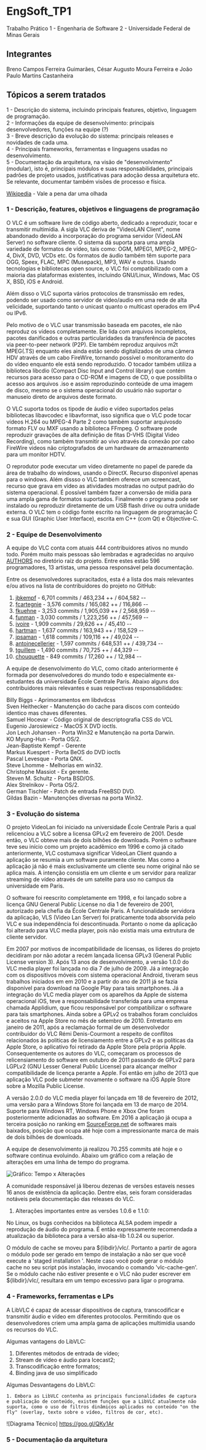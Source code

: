 # EngSoft_TP1
Trabalho Prático 1 - Engenharia de Software 2 - Universidade Federal de Minas Gerais

<h2> Integrantes </h2>
  Breno Campos Ferreira Guimarães, César Augusto Moura Ferreira e João Paulo Martins Castanheira
  
<h2> Tópicos a serem tratados </h2>

1 - Descrição do sistema, incluindo principais features, objetivo, linguagem de programação.  
2 - Informações da equipe de desenvolvimento: principais desenvolvedores, funções na equipe (?)  
3 - Breve descrição da evolução do sistema: principais releases e novidades de cada uma.  
4 - Principais frameworks, ferramentas e linguagens usadas no desenvolvimento.  
5 - Documentação da arquitetura, na visão de "desenvolvimento" (modular), isto
é, principais módulos e suas responsabilidades, principais padrões de projeto
usados, justificativas para adoção dessa arquitetura etc. Se relevante,
documentar também visões de processo e física.  

[Wikipedia](https://en.wikipedia.org/wiki/VLC_media_player) - Vale a pena dar uma olhada

<h3> 1 - Descrição, features, objetivos e linguagens de programação </h3>

O VLC é um software livre de código aberto, dedicado a reproduzir, tocar e transmitir multimídia. A sigla VLC deriva de "VideoLAN Client", nome abandonado devido a incorporação do programa servidor (VideoLAN Server) no software cliente. O sistema dá suporta para uma ampla variedade de formatos de vídeo, tais como: OGM, MPEG1, MPEG-2, MPEG-4, DivX, DVD, VCDs etc. Os formatos de áudio também têm suporte para  OGG, Speex, FLAC, MPC (Musepack), MP3, WAV e outros. Usando tecnologias e bibliotecas open source, o VLC foi compatibilizado com a maioria das plataformas existentes, incluindo GNU/Linux, Windows, Mac OS X, BSD, iOS e Android.

Além disso o VLC suporta vários protocolos de transmissão em redes, podendo ser usado como servidor de video/audio em uma rede de alta velicidade, suportando tanto o unicast quanto o multicast operados em IPv4 ou IPv6.

Pelo motivo de o VLC usar transmissão baseada em pacotes, ele não reproduz os vídeos completamente. Ele lida com arquivos incompletos, pacotes danificados e outras particularidades da transferência de pacotes via peer-to-peer network (P2P). Ele também reproduz arquivos m2t MPEG(.TS) enquanto eles ainda estão sendo digitalizados de uma câmera HDV através de um cabo FireWire, tornando possível o monitoramento do do vídeo enquanto ele está sendo reproduzido. O tocador também utiliza a biblioteca libcdio (Compact Disc Input and Control library) que contém recursos para acesso para o CD-ROM e imagens de CD, o que possibilita o acesso aos arquivos .iso e assim reproduzindo conteúde de uma imagem de disco, mesmo se o sistema operacional do usuário não suportar o manuseio direto de arquivos deste formato.

O VLC suporta todos os tipode de áudio e vídeo suportados pelas bibliotecas libavcodec e libavformat, isso significa que o VLC pode tocar vídeos H.264 ou MPEG-4 Parte 2 como também suportar arquivosdo formato FLV ou MXF usando a biblioteca FFmpeg. O software pode reproduzir gravações de alta definição de fitas D-VHS (Digital Video Recording), como também transmitir ao vivo através da conexão por cabo FireWire videos não criptografados de um hardware de armazenamento para um monitor HDTV.

O reprodutor pode executar um vídeo diretamente no papel de parede da área de trabalho do windows, usando o DirectX. Recurso disponível apenas para o windows. Além dissso o VLC também oferece um screencast, recurso que grava em vídeo as atividades mostradas no output padrão do sistema operacional. É possível também fazer a conversão de mídia para uma ampla gama de formatos suportados. Finalmente o programa pode ser instalado ou reproduzir diretamente de um USB flash drive ou outra unidade externa. O VLC tem o código fonte escrito na linguagem de programação C e sua GUI (Graphic User Interface), escrita em C++ (com Qt) e Objective-C.

<h3> 2 - Equipe de Desenvolvimento </h3>

  A equipe do VLC conta com atuais 444 contribuidores ativos no mundo todo. Porém muito mais pessoas são lembradas e agradecidas no arquivo [AUTHORS](https://github.com/videolan/vlc/blob/master/AUTHORS) no diretório raíz do projeto. Entre estes estão 596 programadores, 13 artistas, uma pessoa responsável pela documentação.
  
  Entre os desenvolvedores supracitados, esta é a lista dos mais relevantes e/ou ativos na lista de contribuidores do projeto no GitHub:
  
1. [jbkempf](https://github.com/jbkempf) - 6,701 commits / 463,234 ++ / 604,582 --
2. [fcartegnie](https://github.com/fcartegnie) - 3,576 commits / 165,082 ++ / 116,866 --
3. [fkuehne](https://github.com/fkuehne) - 3,253 commits / 1,905,039 ++ / 2,568,959 --
4. [funman](https://github.com/funman) - 3,030 commits / 1,223,256 ++ / 457,569 --
5. [ivoire](https://github.com/ivoire) - 1,909 commits / 29,626 ++ / 45,410 --
6. [hartman](https://github.com/hartman) - 1,637 commits / 163,943 ++ / 158,529 --
7. [jpsaman](https://github.com/jpsaman) - 1,618 commits / 109,116 ++ / 49,024 --
8. [antoinecellerier](https://github.com/antoinecellerier) - 1,597 commits / 648,531 ++ / 439,734 --
9. [tguillem](https://github.com/tguillem) - 1,490 commits / 70,725 ++ / 44,329 --
10. [chouquette](https://github.com/chouquette) - 849 commits / 17,260 ++ / 12,984 --

A equipe de desenvolvimento do VLC, como citado anteriormente é formada por desenvolvedores do mundo todo e especialmente ex-estudantes da universidade École Centrale Paris. Abaixo alguns dos contribuidores mais relevantes e suas respectivas responsabilidades:

Billy Biggs - Aprimoramentos em libdvdcss  
Sven Heithecker - Manutenção do cache para discos com conteúdo identico mas chaves diferentes.  
Samuel Hocevar - Código original de descriptografia CSS do VCL  
Eugenio Jarosiewicz - MacOS X DVD ioctls.  
Jon Lech Johansen - Porta Win32 e Manutenção na porta Darwin.  
KO Myung-Hun - Porta OS/2.  
Jean-Baptiste Kempf - Gerente  
Markus Kuespert - Porta BeOS do DVD ioctls  
Pascal Levesque - Porta QNX.  
Steve Lhomme - Melhorias em win32.  
Christophe Massiot - Ex gerente.  
Steven M. Schultz - Porta BSD/OS.  
Alex Strelnikov - Porta OS/2.  
German Tischler - Patch de entrada FreeBSD DVD.  
Gildas Bazin - Manutenções diversas na porta Win32.  

<h3> 3 - Evolução do sistema </h3>

O projeto VideoLan foi iniciado na universidade École Centrale Paris a qual relicenciou a VLC sobre a licensa GPLv2 em fevereiro de 2001. Desde então, o VLC obteve mais de dois bilhões de downloads. Porém o software teve seu início como um projeto acadêmico em 1996 e como já citado anteriormente, VLC costumava significar VideoLan Client quando a aplicação se resumia a um software puramente cliente. Mas como a aplicação já não é mais exclusivamente um cliente seu nome original não se aplica mais. A intenção consistia em um cliente e um servidor para realizar streaming de vídeo através de um satelite para uso no campus da universidade em Paris.

O software foi reescrito completamente em 1998, e foi lançado sobre a licença GNU General Public License no dia 1 de fevereiro de 2001, autorizado pela chefia da École Centrale Paris. A funcionalidade servidora da aplicação, VLS (Video Lan Server) foi praticamente toda absorvida pelo VLC e sua independência foi descontinuada. Portanto o nome da aplicação foi alterado para VLC media player, pois não existia mais uma extrutura de cliente servidor.

Em 2007 por motivos de incompatibilidade de licensas, os líderes do projeto decidiram por não adotar a recém lançada licensa GPLv3 (General Public License version 3). Após 13 anos de desenvolvimento, a versão 1.0.0 do VLC media player foi lançada no dia 7 de julho de 2009. Já a integração com os dispositivos móveis com sistema operacional Android, tiveram seus trabalhos iniciados em em 2010 e a partir do ano de 2011 já se fazia disponível para download na Google Play para tais smartphones. Já a integração do VLC media player com os aparelhos da Apple de sistema operacional iOS, teve a responsabilidade transferida para uma empresa chamada Applidium, que ficou responsável por compatibilizar o software para tais smartphones. Ainda sobre a GPLv2 os trabalhos foram concluídos e aceitos na Apple Store no mês de setembro de 2010. Entretanto em janeiro de 2011, após a reclamação formal de um desenvolvedor contribuidor do VLC Rémi Denis-Courmont a respeito de conflitos relacionados às politicas de licensiamento entre a GPLv2 e as políticas da Apple Store, o aplicativo foi retirado da Apple Store pela própria Apple. Consequentemente os autores do VLC, começaram os processos de relicensiamento do software em outubro de 2011 passando de GPLv2 para LGPLv2 (GNU Lesser General Public License) para alcançar melhor compatibilidade de licença perante a Apple. Foi então em julho de 2013 que aplicação VLC pode submeter novamente o software na iOS Apple Store sobre a Mozilla Public License.

A versão 2.0.0 do VLC media player foi lançada em 18 de fevereiro de 2012, uma versão para a Windows Store foi lançada em 13 de março de 2014. Suporte para Windows RT, Windows Phone e Xbox One foram posteriormente adicionadas ao software. Em 2016 a aplicação já ocupa a terceira posição no ranking em [SourceForge.net](https://sourceforge.net/) de softwares mais baixados, posição que ocupa até hoje com a impressionante marca de mais de dois bilhões de downloads.

A equipe de desenvolvimento já realizou 70.255 commits até hoje e o software continua evoluindo. Abaixo um gráfico com a relação de alterações em uma linha de tempo do programa.

![Gráfico: Tempo x Alterações](https://lh5.googleusercontent.com/WI96MY3QPcFA31maS9VoTVkpB3AsvIE8tJlIeJwm8-TGdQKgT1F2TR5VhsxLICTqjb0-RPtcN5A8YtU=w1366-h662-rw)

A comunidade responsável já liberou dezenas de versões estaveis nesses 16 anos de existência da aplicação. Dentre elas, seis foram consideradas notáveis pela documentação das releases do VLC.

1. Alterações importantes entre as versões 1.0.6 e 1.1.0:  

No Linux, os bugs conhecidos na biblioteca ALSA podem impedir a reprodução de áudio do programa. É então expressamente recomendada a atualização da biblioteca para a versão alsa-lib 1.0.24 ou superior.

O módulo de cache se moveu para ${libdir}/vlc/. Portanto a partir de agora o módulo pode ser gerado em tempo de instalação a não ser que você execute a 'staged installation '. Neste caso você pode gerar o módulo cache no seu script pós instalação, invocando o comando 'vlc-cache-gen'. Se o módulo cache não estiver presente e o VLC não puder escrever em ${libdir}/vlc/, resultara em um tempo excessivo para ligar o programa.

<h3> 4 - Frameworks, ferramentas e LPs </h3>

  A LibVLC é capaz de acessar dispositivos de captura, transcodificar e transmitir áudio e vídeo em diferentes protocolos. Permitindo que os desenvolvedores criem uma ampla gama de aplicações multimídia usando os recursos do VLC.
  
   Algumas vantagens do LibVLC:
     
   1. Diferentes métodos de entrada de vídeo;
   2. Stream de vídeo e áudio para Icecast2;
   3. Transcodificação entre formatos;
   4. Binding java de uso simplificado

  Algumas Desvantagens do LibVLC: 

    1. Embora as LibVLC contenha as principais funcionalidades de captura e publicação de conteúdo, existem funções que a LibVLC atualmente não suporta, como o uso de filtros dinâmicos aplicados no conteúdo "on the fly" (overlay, texto sobre o vídeo, filtros de cor, etc).
    
   ![Diagrama Técnico] https://goo.gl/QKy1Ar




<h3> 5 - Documentação da arquitetura </h3>
